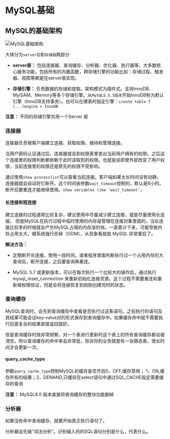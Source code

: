 # MySQL基础

## MySQL的基础架构

![MySQL基础架构](/mysql基础架构.png)

大体分为`server层`和`存储器`两部分

* **server层：** 包括连接器、查询缓存、分析器、优化器、执行器等，大多数核心服务功能，包括所有的内置函数，跨存储引擎的功能比如：存储过程、触发器、视图等都是在server层实现。

* **存储引擎：** 负责数据的存储和提取。架构模式为插件式。支持InnoDB、MylSAM、Memory等多个存储引擎。从`MySQL5.5.5版本`开始InnoDB称为默认引擎（InnoDB支持事务）。也可以在建表时指定引擎：`create table T (...)engine = InnoDB`

**注意：** 不同的存储引擎共用一个Server 层

### 连接器

连接器负责根客户端建立连接、获取权限、维持和管理连接。

当用户密码认证通过后，连接器就会到权限表里查出当前用户拥有的权限。之后这个连接里的权限判断都依赖于此时读取到的权限。也就是说即使外部改变了用户权限，当前连接里的权限还是原先的权限不受影响。

通过使用`show processlist`可以查看当前连接。客户端如果太长时间没有动静，连接器就会自动将它断开。这个时间由参数`wait_timeout`控制的，默认是8小时。断开后要重连才能继续使用。`show variables like 'wait_timeout';`

#### 长连接和短连接

建立连接的过程通常比较复杂，建议使用中尽量减少建立连接，就是尽量使用长连接。
但是MySQL在执行过程中临时使用的内存是管理在连接对象里面的，当长连接比较多的时候就会产生MySQL占用的内存涨的快。一直累计下来，可能导致内存占用太大，被系统强行杀掉（OOM），从现象看就是 MySQL 异常重启了。

**解决方法：**

* 定期断开长连接。使用一段时间，或者程序里面判断执行过一个占用内存的大查询后，断开连接，之后要查询再重连。

* MySQL 5.7 或更新版本，可以在每次执行一个比较大的操作后，通过执行 mysql_reset_connection 来重新初始化连接资源。这个过程不需要重连和重新做权限验证，但是会将连接恢复到刚刚创建完时的状态。

### 查询缓存

MySQL查询时，会先到查询缓存中查看是否执行过这条语句。之前执行的语句及其结果可能会议key-value对的形式保存到查询缓存中。如果缓存命中就不需要执行后面复杂的结果直接返回就好。

但是查询缓存时效非常频繁，对一个表进行更新时这个表上的所有查询缓存都会被清空。所以查询缓存的命中率会非常低，除非你的业务就是有一张静态表，很长时间才会更新一次。

#### query_cache_type

参数`query_cache_type`控制MySQL的缓存是否开启0，OFF,缓存禁用； 1，ON,缓存所有的结果；2，DENAND,只缓存在select语句中通过SQL_CACHE指定需要缓存的查询

**注意：** MySQL8.0 版本直接将查询缓存的整块功能删掉

### 分析器

如果没有命中查询缓存，就要开始真正执行语句了。

分析器会先做“词法分析”。识别输入的的SQL语句分别是什么，代表什么。

